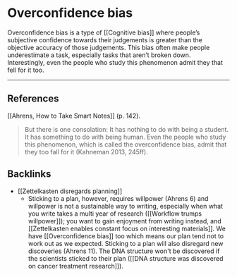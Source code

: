 # Overconfidence bias
Overconfidence bias is a type of [[Cognitive bias]] where people’s subjective confidence towards their judgements is greater than the objective accuracy of those judgements. This bias often make people underestimate a task, especially tasks that aren’t broken down. Interestingly, even the people who study this phenomenon admit they that fell for it too.

---
## References
[[Ahrens, How to Take Smart Notes]] (p. 142).
> But there is one consolation: It has nothing to do with being a student. It has something to do with being human. Even the people who study this phenomenon, which is called the overconfidence bias, admit that they too fall for it (Kahneman 2013, 245ff).

## Backlinks
* [[Zettelkasten disregards planning]]
	* Sticking to a plan, however, requires willpower (Ahrens 6) and willpower is not a sustainable way to writing, especially when what you write takes a multi year of research ([[Workflow trumps willpower]]); you want to gain enjoyment from writing instead, and [[Zettelkasten enables constant focus on interesting materials]]. We have [[Overconfidence bias]] too which means our plan tend not to work out as we expected. Sticking to a plan will also disregard new discoveries (Ahrens 11). The DNA structure won't be discovered if the scientists sticked to their plan ([[DNA structure was discovered on cancer treatment research]]).

<!-- #evergreen #cognitive/bias -->

<!-- {BearID:CF7AE09A-C10D-4F6F-B90C-80D935F035E7-3039-0000111534C780A4} -->
